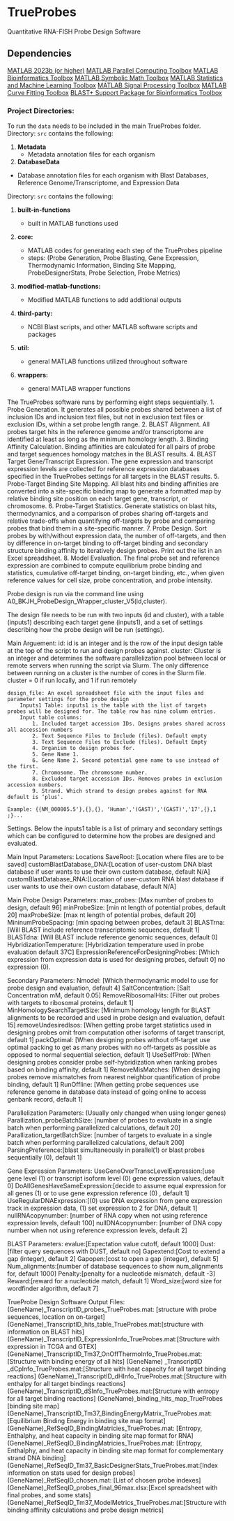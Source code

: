 # TrueProbes
Quantitative RNA-FISH Probe Design Software



## Dependencies
[MATLAB 2023b (or higher)](https://www.mathworks.com/products/get-matlab.html?s_tid=gn_getml)
[MATLAB Parallel Computing Toolbox](https://www.mathworks.com/products/parallel-computing.html)
[MATLAB Bioinformatics Toolbox](https://www.mathworks.com/products/bioinfo.html)
[MATLAB Symbolic Math Toolbox](https://www.mathworks.com/products/symbolic.html)
[MATLAB Statistics and Machine Learning Toolbox](https://www.mathworks.com/products/statistics.html)
[MATLAB Signal Processing Toolbox](https://www.mathworks.com/products/signal.html)
[MATLAB Curve Fitting Toolbox](https://www.mathworks.com/products/curvefitting.html)
[BLAST+ Support Package for Bioinformatics Toolbox](https://www.mathworks.com/matlabcentral/fileexchange/156414-blast-support-package-for-bioinformatics-toolbox)

### Project Directories:

To run the `data` needs to be included in the main TrueProbes folder.
Directory: `src` contains the following: 
1. **Metadata**
   - Metadata annotation files for each organism
2.  **DatabaseData**
   - Database annotation files for each organism with Blast Databases, Reference Genome/Transcriptome, and Expression Data
   
Directory: `src` contains the following: 
1. **built-in-functions**
   - built in MATLAB functions used
2. **core:**
   - MATLAB codes for generating each step of the TrueProbes pipeline
   - steps: (Probe Generation, Probe Blasting, Gene Expression, Thermodynamic Information,
     Binding Site Mapping, ProbeDesignerStats, Probe Selection, Probe Metrics)
3. **modified-matlab-functions:**
   - Modified MATLAB functions to add additional outputs 

4. **third-party:**
   - NCBI Blast scripts, and other MATLAB software scripts and packages  

5. **util:**
   - general MATLAB functions utilized throughout software
   
6. **wrappers:**
   - general MATLAB wrapper functions

The TrueProbes software runs by performing eight steps sequentially.
	1. Probe Generation. It generates all possible probes shared between a list of inclusion IDs and inclusion text files, but not in exclusion text files or exclusion IDs, within a set probe length range.
	2. BLAST Alignment. All probes target hits in the reference genome and/or transcriptome are identified at least as long as the minimum homology length.
	3. Binding Affinity Calculation. Binding affinities are calculated for all pairs of probe and target sequences homology matches in the BLAST results.
	4. BLAST Target Gene/Transcript Expression. The gene expression and transcript expression levels are collected for reference expression databases specified in the TrueProbes settings for all targets in the BLAST results.
	5. Probe-Target Binding Site Mapping. All blast hits and binding affinities are converted into a site-specific binding map to generate a formatted map by relative binding site position on each target gene, transcript, or chromosome.
	6. Probe-Target Statistics. Generate statistics on blast hits, thermodynamics, and a comparison of probes sharing off-targets and relative trade-offs when quantifying off-targets by probe and comparing probes that bind them in a site-specific manner. 
	7. Probe Design. Sort probes by with/without expression data, the number of off-targets, and then by difference in on-target binding to off-target binding and secondary structure binding affinity to iteratively design probes. Print out the list in an Excel spreadsheet.
	8. Model Evaluation. The final probe set and reference expression are combined to compute equilibrium probe binding and statistics, cumulative off-target binding, on-target binding, etc., when given reference values for cell size, probe concentration, and probe intensity.

Probe design is run via the command line using A0_BKJH_ProbeDesign_Wrapper_cluster_V5(id,cluster).

The design file needs to be run with two inputs (id and cluster), with a table (inputs1) describing each target gene (inputs1), 
and a set of settings describing how the probe design will be run (settings).

Main Arguement:
	id: id is an integer and is the row of the input design table at the top of the script to run and design probes against. 
	cluster: Cluster is an integer and determines the software parallelization pool between local or remote servers when running the script via Slurm. 
		The only difference between running on a cluster is the number of cores in the Slurm file. cluster = 0 if run locally, and 1 if run remotely
	
	design_file: An excel spreadsheet file with the input files and parameter settings for the probe design
		Inputs1 Table: inputs1 is the table with the list of targets probes will be designed for. The table row has nine column entries. 
		Input table columns:
			1. Included target accession IDs. Designs probes shared across all accession numbers 
			2. Text Sequence Files to Include (files). Default empty
			3. Text Sequence Files to Exclude (files). Default Empty
			4. Organism to design probes for.
			5. Gene Name 1.
			6. Gene Name 2. Second potential gene name to use instead of the first.
			7. Chromosome. The chromosome number.
			8. Excluded target accession IDs. Removes probes in exclusion accession numbers.
			9. Strand. Which strand to design probes against for RNA default is ‘plus’.
	
	Example: {{NM_000805.5'},{},{}, 'Human','(GAST)','(GAST)','17',{},1  ;}...    

Settings.
	Below the inputs1 table is a list of primary and secondary settings which can be configured to determine how the probes are designed and evaluated.

Main Input Parameters:
	Locations
		SaveRoot: [Location where files are to be saved]
		customBlastDatabase_DNA:[Location of user-custom DNA blast database if user wants to use their own custom database, default N/A]
		customBlastDatabase_RNA:[Location of user-custom RNA blast database if user wants to use their own custom database, default N/A]

Main Probe Design Parameters:
	max_probes:	[Max number of probes to design, default 96]
	minProbeSize: [min nt length of potential probes, default 20]
	maxProbeSize: [max nt length of potential probes, default 20]
	MininumProbeSpacing: [min spacing between probes, default 3]
	BLASTrna: [Will BLAST include reference transcriptomic sequences, default 1]
	BLASTdna: [Will BLAST include reference genomic sequences, default 0]
	HybridizationTemperature: [Hybridization temperature used in probe evaluation default 37C]
	ExpressionReferenceForDesigningProbes: [Which expression from expression data is used for designing probes, default 0] no expression (0).
	
Secondary Parameters:
	Nmodel:	[Which thermodynamic model to use for probe design and evaluation, default 4]
	SaltConcentration: [Salt Concentration mM, default 0.05]
	RemoveRibosomalHits: [Filter out probes with targets to ribosomal proteins, default 1]
	MinHomologySearchTargetSize: [Minimum homology length for BLAST alignments to be recorded and used in probe design and evaluation, default 15]
	removeUndesiredIsos: [When getting probe target statistics used in designing probes omit from computation other isoforms of target transcript, default 1]
	packOptimal: [When designing probes without off-target use optimal packing to get as many probes with no off-targets as possible as opposed to normal sequential selection, default 1]
	UseSelfProb: [When designing probes consider probe self-hybridization when ranking probes based on binding affinity, default 1]
	RemoveMisMatches: [When desinging probes remove mismatches from nearest neighbor quantification of probe binding, default 1]
	RunOffline: [When getting probe sequences use reference genome in database data instead of going online to access genbank record, default 1]

Parallelization Parameters: (Usually only changed when using longer genes)
	Parallization_probeBatchSize: [number of probes to evaluate in a single batch when performing parallelized calculations, default 20]
	Parallization_targetBatchSize: [number of targets to evaluate in a single batch when performing parallelized calculations, default 200]
	ParsingPreference:[blast simultaneously in parallel(1) or blast probes sequentially (0), default 1]

Gene Expression Parameters:	
	UseGeneOverTranscLevelExpression:[use gene level (1) or transcript isoform level (0) gene expression values, default 0]
	DoAllGenesHaveSameExpression:[decide to assume equal expression for all genes (1) or to use gene expression reference (0) , default 1]
	UseRegularDNAExpression:[(0) use DNA expression from gene expression track in expression data, (1) set expression to 2 for DNA, default 1]
	nullRNAcopynumber: [number of RNA copy when not using reference expression levels, default 100]
	nullDNAcopynumber: [number of DNA copy number when not using reference expression levels, default 2]

BLAST Parameters:
	evalue:[Expectation value cutoff, default 1000]
	Dust:[filter query sequences with DUST, default no]
	Gapextend:[Cost to extend a gap (integer), default 2]
	Gapopen:[cost to open a gap (integer), default 5]
	Num_alignments:[number of database sequences to show num_alignments for, default 1000]
	Penalty:[penalty for a nucleotide mismatch, default -3]
	Reward:[reward for a nucleotide match, default 1]
	Word_size:[word size for wordfinder algorithm, default 7]

TrueProbe Design Software Output Files: 
	(GeneName)_TranscriptID_probes_TrueProbes.mat: [structure with probe sequences, location on on-target]
	(GeneName)_TranscriptID_hits_table_TrueProbes.mat:[structure with information on BLAST hits]
	(GeneName)_TranscriptID_ExpressionInfo_TrueProbes.mat:[Structure with expression in TCGA and GTEX]
	(GeneName)_TranscriptID_Tm37_OnOffThermoInfo_TrueProbes.mat:[Structure with binding energy of all hits]
	(GeneName) _TranscriptID _dCpInfo_TrueProbes.mat:[Structure with heat capacity for all target binding reactions]
	(GeneName)_TranscriptID_dHInfo_TrueProbes.mat:[Structure with enthalpy for all target bindings reactions]
	(GeneName)_TranscriptID_dSInfo_TrueProbes.mat:[Structure with entropy for all target binding reactions]	
	(GeneName)_binding_hits_map_TrueProbes	[binding site map]
	(GeneName)_TranscriptID_Tm37_BindingEnergyMatrix_TrueProbes.mat: [Equilibrium Binding Energy in binding site map format]
	(GeneName)_RefSeqID_BindingMatricies_TrueProbes.mat: [Entropy, Enthalphy, and heat capacity in binding site map format for RNA]
	(GeneName)_RefSeqID_BindingMatricies_TrueProbes.mat: [Entropy, Enthalphy, and heat capacity in binding site map format for complementary strand DNA binding]
	(GeneName)_RefSeqID_Tm37_BasicDesignerStats_TrueProbes.mat:[Index information on stats used for design probes]
	(GeneName)_RefSeqID_chosen.mat: [List of chosen probe indexes]
	(GeneName)_RefSeqID_probes_final_96max.xlsx:[Excel spreadsheet with final probes, and some stats]
	(GeneName)_RefSeqID_Tm37_ModelMetrics_TrueProbes.mat:[Structure with binding affinity calculations and probe design metrics]
